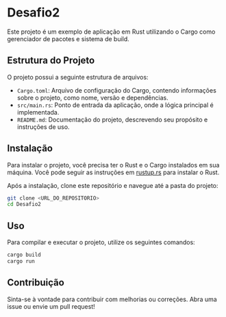 # Desafio2

Este projeto é um exemplo de aplicação em Rust utilizando o Cargo como gerenciador de pacotes e sistema de build.

## Estrutura do Projeto

O projeto possui a seguinte estrutura de arquivos:

- `Cargo.toml`: Arquivo de configuração do Cargo, contendo informações sobre o projeto, como nome, versão e dependências.
- `src/main.rs`: Ponto de entrada da aplicação, onde a lógica principal é implementada.
- `README.md`: Documentação do projeto, descrevendo seu propósito e instruções de uso.

## Instalação

Para instalar o projeto, você precisa ter o Rust e o Cargo instalados em sua máquina. Você pode seguir as instruções em [rustup.rs](https://rustup.rs/) para instalar o Rust.

Após a instalação, clone este repositório e navegue até a pasta do projeto:

```bash
git clone <URL_DO_REPOSITORIO>
cd Desafio2
```

## Uso

Para compilar e executar o projeto, utilize os seguintes comandos:

```bash
cargo build
cargo run
```

## Contribuição

Sinta-se à vontade para contribuir com melhorias ou correções. Abra uma issue ou envie um pull request!